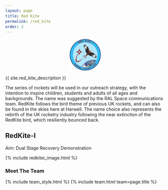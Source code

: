```yaml
---
layout: page
title: Red Kite
permalink: /red_kite
order: 2
---
```


<img src="assets/img/logo.png" alt="Red Kite Mission Patch" style="width: 20%; margin-left: auto; margin-right: auto; display: block;"/>

{{ site.red_kite_description }}

The series of rockets will be used in our outreach strategy, with the intention to inspire children, students and adults of all ages and backgrounds. The name was suggested by the RAL Space communications team. RedKite follows the bird theme of previous UK rockets, and can also be found in the skies here at Harwell. The name choice also represents the rebirth of the UK rocketry industry following the near extinction of the RedKite bird, which resiliently bounced back.

## RedKite-I 

Aim: Dual Stage Recovery Demonstration

{% include redkitei_image.html %}



### Meet The Team

{% include team_style.html %}
{% include team.html team=page.title %}
